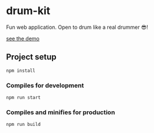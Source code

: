 # drum-kit
Fun web application. Open to drum like a real drummer :sunglasses:!  

[see the demo](https://dev-choivlad.github.io/drum-kit/ "Click to open the demo")


## Project setup
```
npm install
```
### Compiles for development
```
npm run start
```

### Compiles and minifies for production
```
npm run build
```
